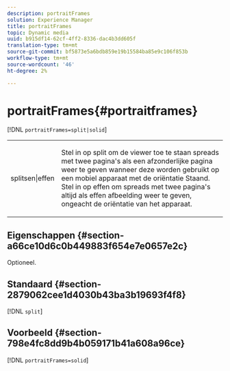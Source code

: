 ```yaml
---
description: portraitFrames
solution: Experience Manager
title: portraitFrames
topic: Dynamic media
uuid: b915df14-62cf-4ff2-8336-dac4b3dd605f
translation-type: tm+mt
source-git-commit: bf5873e5a6bdb859e19b15584ba85e9c106f853b
workflow-type: tm+mt
source-wordcount: '46'
ht-degree: 2%

---
```



# portraitFrames{#portraitframes}

[!DNL `portraitFrames=split|solid`]

<table id="table_1D425B7685D448459CD3FE8D683C813C"> 
 <tbody> 
  <tr> 
   <td colname="col1"> <p> <span class="codeph"> splitsen|effen</span> </p> </td> 
   <td colname="col2"> <p>Stel in op <span class="codeph"> split</span> om de viewer toe te staan spreads met twee pagina's als een afzonderlijke pagina weer te geven wanneer deze worden gebruikt op een mobiel apparaat met de oriëntatie Staand. Stel in op <span class="codeph"> effen</span> om spreads met twee pagina's altijd als effen afbeelding weer te geven, ongeacht de oriëntatie van het apparaat. </p> </td> 
  </tr> 
 </tbody> 
</table>

## Eigenschappen {#section-a66ce10d6c0b449883f654e7e0657e2c}

Optioneel.

## Standaard {#section-2879062cee1d4030b43ba3b19693f4f8}

[!DNL `split`]

## Voorbeeld {#section-798e4fc8dd9b4b059171b41a608a96ce}

[!DNL `portraitFrames=solid`]
